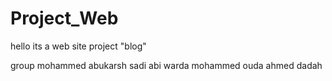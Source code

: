 # Project_Web

hello its a  web site project "blog"

group 
mohammed abukarsh
sadi abi warda 
mohammed ouda
ahmed dadah
